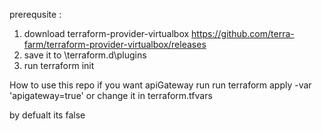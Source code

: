 prerequsite :
1. download terraform-provider-virtualbox https://github.com/terra-farm/terraform-provider-virtualbox/releases
2. save it to  \terraform.d\plugins
3. run terraform init

How to use this repo
if you want apiGateway run
run terraform apply -var 'apigateway=true'
or change it in terraform.tfvars

by defualt its false